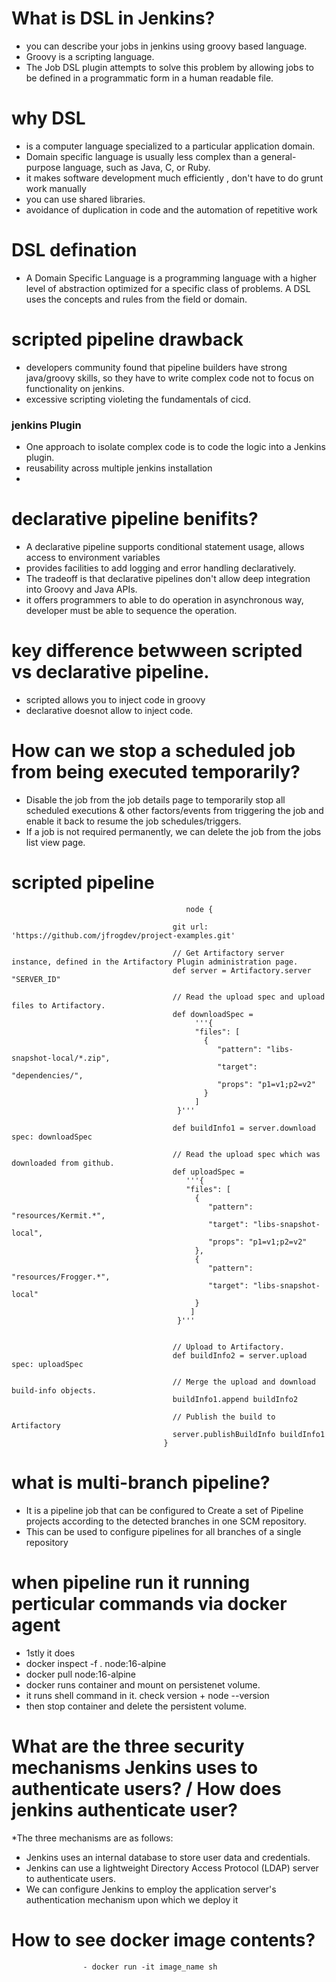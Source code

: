 # What is DSL in Jenkins?
- you can describe your jobs in jenkins using groovy based language.
- Groovy is a scripting language.
- The Job DSL plugin attempts to solve this problem by allowing jobs to be defined in a programmatic form in a human readable file.


# why DSL 
- is a computer language specialized to a particular application domain. 
- Domain specific language is usually less complex than a general-purpose language, such as Java, C, or Ruby.
- it makes software development much efficiently , don't have to do grunt work manually
- you can use shared libraries.
- avoidance of duplication in code and the automation of repetitive work


# DSL defination
- A Domain Specific Language is a programming language with a higher level of abstraction optimized for a specific class of problems. A DSL uses the concepts and rules from the field or domain.


# scripted pipeline drawback
- developers community found that pipeline builders have strong java/groovy skills, so they have to write complex code not to focus on functionality on jenkins.
- excessive scripting violeting the fundamentals of cicd.


### jenkins Plugin
- One approach to isolate complex code is to code the logic into a Jenkins plugin.
- reusability across multiple jenkins installation
-  


# declarative pipeline benifits?
- A declarative pipeline supports conditional statement usage, allows access to environment variables 
-  provides facilities to add logging and error handling declaratively.
- The tradeoff is that declarative pipelines don't allow deep integration into Groovy and Java APIs.
- it offers programmers to able to do operation in asynchronous way, developer must be able to sequence the operation.



# key difference betwween scripted vs declarative pipeline.
- scripted allows you to inject code in groovy
- declarative doesnot allow to inject code.


# How can we stop a scheduled job from being executed temporarily?
- Disable the job from the job details page to temporarily stop all scheduled executions & other factors/events from triggering the job and enable it back to resume the job schedules/triggers. 
- If a job is not required permanently, we can delete the job from the jobs list view page.



# scripted pipeline
                                           node {

                                        git url: 'https://github.com/jfrogdev/project-examples.git'

                                        // Get Artifactory server instance, defined in the Artifactory Plugin administration page.
                                        def server = Artifactory.server "SERVER_ID"

                                        // Read the upload spec and upload files to Artifactory.
                                        def downloadSpec =       
                                             '''{
                                             "files": [     
                                               {
                                                  "pattern": "libs-snapshot-local/*.zip",
                                                  "target": "dependencies/",
                                                  "props": "p1=v1;p2=v2"
                                               }      
                                             ]    
                                         }'''

                                        def buildInfo1 = server.download spec: downloadSpec

                                        // Read the upload spec which was downloaded from github.
                                        def uploadSpec =
                                           '''{
                                           "files": [
                                             {
                                                "pattern": "resources/Kermit.*",
                                                "target": "libs-snapshot-local",
                                                "props": "p1=v1;p2=v2"
                                             },
                                             {
                                                "pattern": "resources/Frogger.*",
                                                "target": "libs-snapshot-local"
                                             }
                                            ]
                                         }'''


                                        // Upload to Artifactory.
                                        def buildInfo2 = server.upload spec: uploadSpec

                                        // Merge the upload and download build-info objects.
                                        buildInfo1.append buildInfo2

                                        // Publish the build to Artifactory
                                        server.publishBuildInfo buildInfo1
                                      }

# what is multi-branch pipeline?
- It is a pipeline job that can be configured to Create a set of Pipeline projects according to the detected branches in one SCM repository.
- This can be used to configure pipelines for all branches of a single repository 




#  when pipeline run it running perticular commands via docker agent
 - 1stly it does 
 - docker inspect -f . node:16-alpine
 - docker pull node:16-alpine
 - docker runs container and mount on persistenet volume.
 - it runs shell command in it. check version + node --version
 - then stop container and delete the persistent volume.

# What are the three security mechanisms Jenkins uses to authenticate users? / How does jenkins authenticate user?
*The three mechanisms are as follows:

- Jenkins uses an internal database to store user data and credentials.
- Jenkins can use a lightweight Directory Access Protocol (LDAP) server to authenticate users.
- We can configure Jenkins to employ the application server's authentication mechanism upon which we deploy it

# How to see docker image contents?
                    - docker run -it image_name sh
